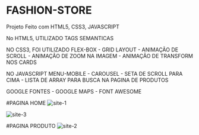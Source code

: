 # FASHION-STORE

 Projeto Feito com HTML5, CSS3, JAVASCRIPT
 
No HTML5, UTILIZADO TAGS SEMANTICAS

NO CSS3, FOI UTILIZADO FLEX-BOX - GRID LAYOUT - ANIMAÇÃO DE SCROLL - ANIMAÇÃO DE ZOOM NA IMAGEM - ANIMAÇÃO DE TRANSFORM NOS CARDS

NO JAVASCRIPT MENU-MOBILE - CAROUSEL - SETA DE SCROLL PARA CIMA - LISTA DE ARRAY PARA BUSCA NA PAGINA DE PRODUTOS

GOOGLE FONTES - GOOGLE MAPS - FONT AWESOME

#PAGINA HOME
![site-1](https://user-images.githubusercontent.com/102436341/236716826-ae15653f-f3c5-4397-815a-766e9b444c4b.png)

![site-3](https://github.com/pauloninja/FASHION-STORE-1/assets/102436341/3960a2f8-fd75-476b-9a63-c102b2e7cebf)


#PAGINA PRODUTO
![site-2](https://user-images.githubusercontent.com/102436341/236716838-fee8464d-9497-4db1-a72e-83a7abecd6d7.png)
